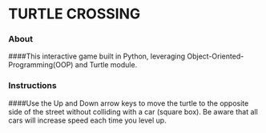 # TURTLE CROSSING

### About
####This interactive game built in Python, leveraging Object-Oriented-Programming(OOP) and Turtle module.

### Instructions
####Use the Up and Down arrow keys to move the turtle to the opposite side of the street without colliding with a car (square box). Be aware that all cars will increase speed each time you level up. 


